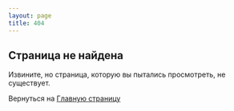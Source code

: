 ```yaml
---
layout: page
title: 404
---
```


<h2 class="c-post__title u-text-center">Страница не найдена</h2>

<p class="u-text-center">Извините, но страница, которую вы пытались просмотреть, не существует.</p>
<p class="u-text-center">Вернуться на <a href="/">Главную страницу</a></p>
